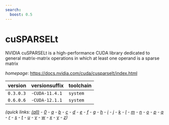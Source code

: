 ```yaml
---
search:
  boost: 0.5
---
```

# cuSPARSELt

NVIDIA cuSPARSELt is a high-performance CUDA library dedicated to general matrix-matrix operations in which at least one operand is a sparse matrix

*homepage*: <https://docs.nvidia.com/cuda/cusparselt/index.html>

version | versionsuffix | toolchain
--------|---------------|----------
``0.3.0.3`` | ``-CUDA-11.4.1`` | ``system``
``0.6.0.6`` | ``-CUDA-12.1.1`` | ``system``


*(quick links: [(all)](../index.md) - [0](../0/index.md) - [a](../a/index.md) - [b](../b/index.md) - [c](../c/index.md) - [d](../d/index.md) - [e](../e/index.md) - [f](../f/index.md) - [g](../g/index.md) - [h](../h/index.md) - [i](../i/index.md) - [j](../j/index.md) - [k](../k/index.md) - [l](../l/index.md) - [m](../m/index.md) - [n](../n/index.md) - [o](../o/index.md) - [p](../p/index.md) - [q](../q/index.md) - [r](../r/index.md) - [s](../s/index.md) - [t](../t/index.md) - [u](../u/index.md) - [v](../v/index.md) - [w](../w/index.md) - [x](../x/index.md) - [y](../y/index.md) - [z](../z/index.md))*

